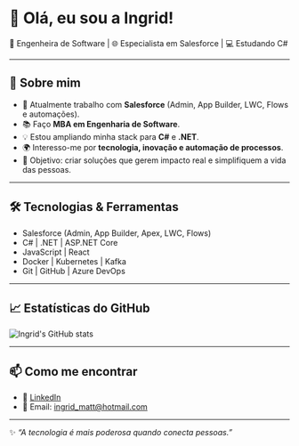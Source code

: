 # 👋 Olá, eu sou a Ingrid!

🚀 Engenheira de Software | 🌐 Especialista em Salesforce | 💻 Estudando C#

---

## 🌟 Sobre mim

- 🔭 Atualmente trabalho com **Salesforce** (Admin, App Builder, LWC, Flows e automações).  
- 📚 Faço **MBA em Engenharia de Software**.  
- 💡 Estou ampliando minha stack para **C#** e **.NET**.  
- 🌍 Interesso-me por **tecnologia, inovação e automação de processos**.  
- 🎯 Objetivo: criar soluções que gerem impacto real e simplifiquem a vida das pessoas.  

---

## 🛠️ Tecnologias & Ferramentas

- Salesforce (Admin, App Builder, Apex, LWC, Flows)  
- C# | .NET | ASP.NET Core  
- JavaScript | React  
- Docker | Kubernetes | Kafka  
- Git | GitHub | Azure DevOps  

---

## 📈 Estatísticas do GitHub

![Ingrid's GitHub stats](https://github-readme-stats.vercel.app/api?username=SEU_USUARIO&show_icons=true&theme=dracula)

---

## 📫 Como me encontrar

- 💼 [LinkedIn](https://www.linkedin.com/in/ingrid-mattos/)  
- 📧 Email: ingrid_matt@hotmail.com  

---

✨ _“A tecnologia é mais poderosa quando conecta pessoas.”_



